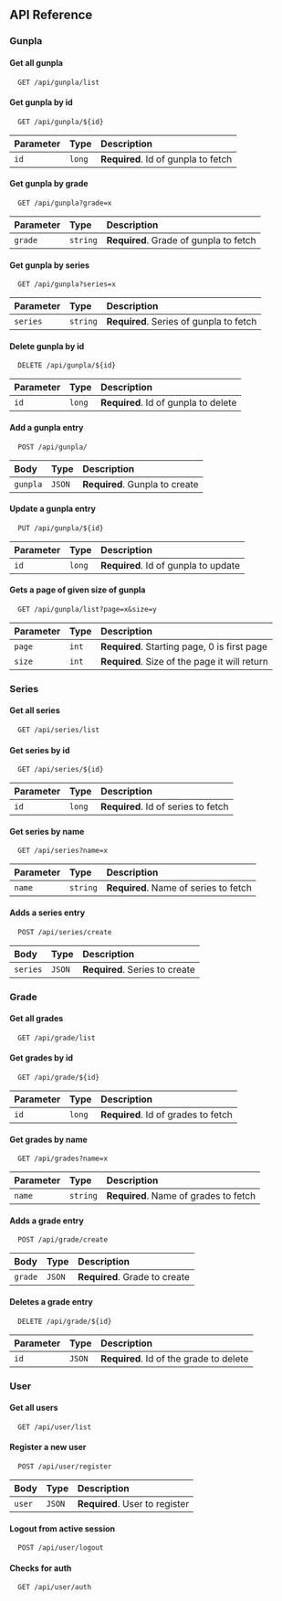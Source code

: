 
## API Reference

### Gunpla
#### Get all gunpla

```http
  GET /api/gunpla/list
```

#### Get gunpla by id

```http
  GET /api/gunpla/${id}
```

| Parameter | Type     | Description                       |
| :-------- | :------- | :-------------------------------- |
| `id`      | `long` | **Required**. Id of gunpla to fetch |

#### Get gunpla by grade

```http
  GET /api/gunpla?grade=x
```

| Parameter | Type     | Description                       |
| :-------- | :------- | :-------------------------------- |
| `grade`      | `string` | **Required**. Grade of gunpla to fetch |

#### Get gunpla by series

```http
  GET /api/gunpla?series=x
```

| Parameter | Type     | Description                       |
| :-------- | :------- | :-------------------------------- |
| `series`      | `string` | **Required**. Series of gunpla to fetch |

#### Delete gunpla by id

```http
  DELETE /api/gunpla/${id}
```

| Parameter | Type     | Description                       |
| :-------- | :------- | :-------------------------------- |
| `id`      | `long` | **Required**. Id of gunpla to delete |

#### Add a gunpla entry

```http
  POST /api/gunpla/
```

| Body | Type     | Description                       |
| :-------- | :------- | :-------------------------------- |
| `gunpla`      | `JSON` | **Required**. Gunpla to create |

#### Update a gunpla entry

```http
  PUT /api/gunpla/${id}
```

| Parameter | Type     | Description                       |
| :-------- | :------- | :-------------------------------- |
| `id`      | `long` | **Required**. Id of gunpla to update |

#### Gets a page of given size of gunpla

```http
  GET /api/gunpla/list?page=x&size=y
```

| Parameter | Type     | Description                       |
| :-------- | :------- | :-------------------------------- |
| `page`      | `int` | **Required**. Starting page, 0 is first page|
| `size`      | `int` | **Required**. Size of the page it will return|

### Series

#### Get all series

```http
  GET /api/series/list
```

#### Get series by id

```http
  GET /api/series/${id}
```

| Parameter | Type     | Description                       |
| :-------- | :------- | :-------------------------------- |
| `id`      | `long` | **Required**. Id of series to fetch |

#### Get series by name

```http
  GET /api/series?name=x
```

| Parameter | Type     | Description                       |
| :-------- | :------- | :-------------------------------- |
| `name`      | `string` | **Required**. Name of series to fetch |

#### Adds a series entry

```http
  POST /api/series/create
```

| Body | Type     | Description                       |
| :-------- | :------- | :-------------------------------- |
| `series`      | `JSON` | **Required**. Series to create |

### Grade

#### Get all grades

```http
  GET /api/grade/list
```

#### Get grades by id

```http
  GET /api/grade/${id}
```

| Parameter | Type     | Description                       |
| :-------- | :------- | :-------------------------------- |
| `id`      | `long` | **Required**. Id of grades to fetch |

#### Get grades by name

```http
  GET /api/grades?name=x
```

| Parameter | Type     | Description                       |
| :-------- | :------- | :-------------------------------- |
| `name`      | `string` | **Required**. Name of grades to fetch |

#### Adds a grade entry

```http
  POST /api/grade/create
```

| Body | Type     | Description                       |
| :-------- | :------- | :-------------------------------- |
| `grade`      | `JSON` | **Required**. Grade to create |

#### Deletes a grade entry

```http
  DELETE /api/grade/${id}
```

| Parameter | Type     | Description                       |
| :-------- | :------- | :-------------------------------- |
| `id`      | `JSON` | **Required**. Id of the grade to delete |

### User

#### Get all users

```http
  GET /api/user/list
```

#### Register a new user

```http
  POST /api/user/register
```

| Body | Type     | Description                       |
| :-------- | :------- | :-------------------------------- |
| `user`      | `JSON` | **Required**. User to register |

#### Logout from active session

```http
  POST /api/user/logout
```

#### Checks for auth

```http
  GET /api/user/auth
```
